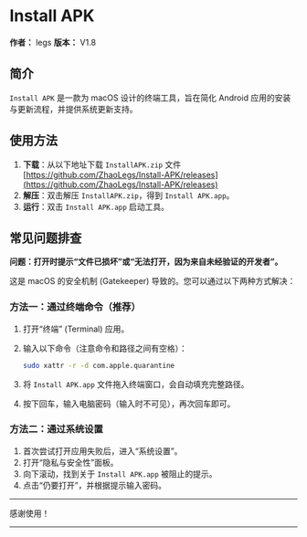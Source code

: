 # Install APK

**作者：** legs
**版本：** V1.8

## 简介

`Install APK` 是一款为 macOS 设计的终端工具，旨在简化 Android 应用的安装与更新流程，并提供系统更新支持。

## 使用方法

1. **下载**：从以下地址下载 `InstallAPK.zip` 文件
   [https://github.com/ZhaoLegs/Install-APK/releases](https://github.com/ZhaoLegs/Install-APK/releases)
2. **解压**：双击解压 `InstallAPK.zip`，得到 `Install APK.app`。
3. **运行**：双击 `Install APK.app` 启动工具。

## 常见问题排查

**问题：打开时提示“文件已损坏”或“无法打开，因为来自未经验证的开发者”。**

这是 macOS 的安全机制 (Gatekeeper) 导致的。您可以通过以下两种方式解决：

### 方法一：通过终端命令（推荐）

1. 打开“终端” (Terminal) 应用。
2. 输入以下命令（注意命令和路径之间有空格）：

   ```bash
   sudo xattr -r -d com.apple.quarantine 
   ```
3. 将 `Install APK.app` 文件拖入终端窗口，会自动填充完整路径。
4. 按下回车，输入电脑密码（输入时不可见），再次回车即可。

### 方法二：通过系统设置

1. 首次尝试打开应用失败后，进入“系统设置”。
2. 打开“隐私与安全性”面板。
3. 向下滚动，找到关于 `Install APK.app` 被阻止的提示。
4. 点击“仍要打开”，并根据提示输入密码。

---

感谢使用！

---
